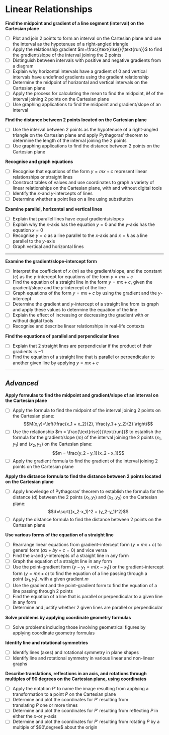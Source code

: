 # Linear Relationships
**Find the midpoint and gradient of a line segment (interval) on the Cartesian plane**
- [ ] Plot and join 2 points to form an interval on the Cartesian plane and use the interval as the hypotenuse of a right-angled triangle
- [ ] Apply the relationship gradient $m=\frac{\text{rise}}{\text{run}}$ to find the gradient/slope of the interval joining the 2 points
- [ ] Distinguish between intervals with positive and negative gradients from a diagram
- [ ] Explain why horizontal intervals have a gradient of 0 and vertical intervals have undefined gradients using the gradient relationship
- [ ] Determine the midpoint of horizontal and vertical intervals on the Cartesian plane
- [ ] Apply the process for calculating the mean to find the midpoint, $M$ of the interval joining 2 points on the Cartesian plane
- [ ] Use graphing applications to find the midpoint and gradient/slope of an interval

**Find the distance between 2 points located on the Cartesian plane**
- [ ] Use the interval between 2 points as the hypotenuse of a right-angled triangle on the Cartesian plane and apply Pythagoras’ theorem to determine the length of the interval joining the 2 points
- [ ] Use graphing applications to find the distance between 2 points on the Cartesian plane

**Recognise and graph equations**
- [ ] Recognise that equations of the form $y=mx+c$ represent linear relationships or straight lines
- [ ] Construct tables of values and use coordinates to graph a variety of linear relationships on the Cartesian plane, with and without digital tools
- [ ] Identify the $x$-and $y$-intercepts of lines
- [ ] Determine whether a point lies on a line using substitution

**Examine parallel, horizontal and vertical lines**
- [ ] Explain that parallel lines have equal gradients/slopes
- [ ] Explain why the $x$-axis has the equation $y=0$ and the $y$-axis has the equation $x=0$
- [ ] Recognise $y=c$ as a line parallel to the $x$-axis and $x=k$ as a line parallel to the $y$-axis
- [ ] Graph vertical and horizontal lines

____
**Examine the gradient/slope-intercept form**
- [ ] Interpret the coefficient of $x$ ($m$) as the gradient/slope, and the constant ($c$) as the $y$-intercept for equations of the form $y=mx+c$
- [ ] Find the equation of a straight line in the form $y=mx+c$, given the gradient/slope and the $y$-intercept of the line
- [ ] Graph equations of the form $y=mx+c$ by using the gradient and the $y$-intercept
- [ ] Determine the gradient and $y$-intercept of a straight line from its graph and apply these values to determine the equation of the line
- [ ] Explain the effect of increasing or decreasing the gradient with or without digital tools
- [ ] Recognise and describe linear relationships in real-life contexts

**Find the equations of parallel and perpendicular lines**
- [ ] Explain that 2 straight lines are perpendicular if the product of their gradients is −1
- [ ] Find the equation of a straight line that is parallel or perpendicular to another given line by applying $y=mx+c$

___
## *Advanced*
**Apply formulas to find the midpoint and gradient/slope of an interval on the Cartesian plane**
- [ ] Apply the formula to find the midpoint of the interval joining 2 points on the Cartesian plane: 
$$M(x,y)=\left(\frac{x_1 + x_2}{2}, \frac{y_1 + y_2}{2} \right)$$
- [ ] Use the relationship $m = \frac{\text{rise}}{\text{run}}$ to establish the formula for the gradient/slope ($m$) of the interval joining the 2 points $(x_1, y_1)$ and $(x_2, y_2)$ on the Cartesian plane: 
$$m = \frac{y_2 - y_1}{x_2 - x_1}$$
- [ ] Apply the gradient formula to find the gradient of the interval joining 2 points on the Cartesian plane

**Apply the distance formula to find the distance between 2 points located on the Cartesian plane**
- [ ] Apply knowledge of Pythagoras’ theorem to establish the formula for the distance ($d$) between the 2 points $(x_1, y_1)$ and $(x_2, y_2)$ on the Cartesian plane: 
$$d=\sqrt{(x_2-x_1)^2 + (y_2-y_1)^2}$$
- [ ] Apply the distance formula to find the distance between 2 points on the Cartesian plane

**Use various forms of the equation of a straight line**
- [ ] Rearrange linear equations from gradient–intercept form ($y=mx+c$) to general form ($ax + by + c = 0$) and vice versa
- [ ] Find the $x$-and $y$-intercepts of a straight line in any form
- [ ] Graph the equation of a straight line in any form
- [ ] Use the point–gradient form ($y-y_1=m(x-x_1)$) or the gradient–intercept form ($y=mx+c$) to find the equation of a line passing through a point $(x_1, y_1)$, with a given gradient $m$
- [ ] Use the gradient and the point–gradient form to find the equation of a line passing through 2 points
- [ ] Find the equation of a line that is parallel or perpendicular to a given line in any form
- [ ] Determine and justify whether 2 given lines are parallel or perpendicular

**Solve problems by applying coordinate geometry formulas**
- [ ] Solve problems including those involving geometrical figures by applying coordinate geometry formulas

**Identify line and rotational symmetries**
- [ ] Identify lines (axes) and rotational symmetry in plane shapes
- [ ] Identify line and rotational symmetry in various linear and non-linear graphs

**Describe translations, reflections in an axis, and rotations through multiples of 90 degrees on the Cartesian plane, using coordinates**
- [ ] Apply the notation $P'$ to name the image resulting from applying a transformation to a point $P$ on the Cartesian plane
- [ ] Determine and plot the coordinates for $P'$ resulting from translating $P$ one or more times
- [ ] Determine and plot the coordinates for $P'$ resulting from reflecting $P$ in either the $x$-or $y$-axis
- [ ] Determine and plot the coordinates for $P'$ resulting from rotating $P$ by a multiple of $90\degree$ about the origin